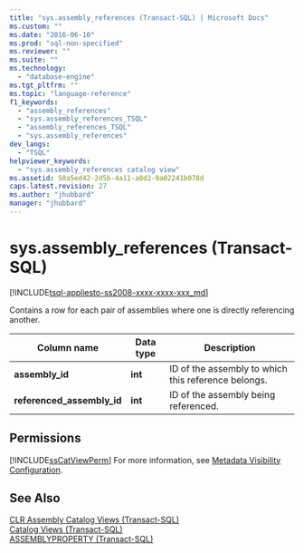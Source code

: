 ```yaml
---
title: "sys.assembly_references (Transact-SQL) | Microsoft Docs"
ms.custom: ""
ms.date: "2016-06-10"
ms.prod: "sql-non-specified"
ms.reviewer: ""
ms.suite: ""
ms.technology: 
  - "database-engine"
ms.tgt_pltfrm: ""
ms.topic: "language-reference"
f1_keywords: 
  - "assembly_references"
  - "sys.assembly_references_TSQL"
  - "assembly_references_TSQL"
  - "sys.assembly_references"
dev_langs: 
  - "TSQL"
helpviewer_keywords: 
  - "sys.assembly_references catalog view"
ms.assetid: 50a5ed42-2d5b-4a11-a0d2-9a02241b078d
caps.latest.revision: 27
ms.author: "jhubbard"
manager: "jhubbard"
---
```

# sys.assembly_references (Transact-SQL)
[!INCLUDE[tsql-appliesto-ss2008-xxxx-xxxx-xxx_md](../../../a9retired/includes/tsql-appliesto-ss2008-xxxx-xxxx-xxx-md.md)]

  Contains a row for each pair of assemblies where one is directly referencing another.  
  
|Column name|Data type|Description|  
|-----------------|---------------|-----------------|  
|**assembly_id**|**int**|ID of the assembly to which this reference belongs.|  
|**referenced_assembly_id**|**int**|ID of the assembly being referenced.|  
  
## Permissions  
 [!INCLUDE[ssCatViewPerm](../../../relational-databases/reference/system-catalog-views/includes/sscatviewperm-md.md)] For more information, see [Metadata Visibility Configuration](../../../relational-databases/security/metadata-visibility-configuration.md).  
  
## See Also  
 [CLR Assembly Catalog Views &#40;Transact-SQL&#41;](../../../relational-databases/reference/system-catalog-views/clr-assembly-catalog-views-transact-sql.md)   
 [Catalog Views &#40;Transact-SQL&#41;](../../../relational-databases/reference/system-catalog-views/catalog-views-transact-sql.md)   
 [ASSEMBLYPROPERTY &#40;Transact-SQL&#41;](../../../t-sql/functions/assemblyproperty-transact-sql.md)  
  
  